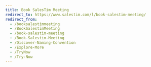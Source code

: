 ```yaml
---
title: Book SalesTim Meeting
redirect_to: https://www.salestim.com/l/book-salestim-meeting/
redirect_from:
  - /booksalestimmeeting
  - /BookSalestimMeeting
  - /book-salestim-meeting
  - /Book-Salestim-Meeting
  - /Discover-Naming-Convention
  - /Explore-More
  - /TryNow
  - /Try-Now
---
```

